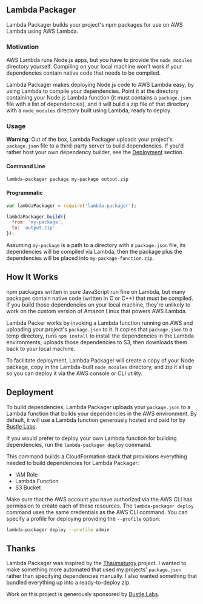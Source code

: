 ## Lambda Packager

Lambda Packager builds your project's npm packages for use on AWS
Lambda using AWS Lambda.

### Motivation

AWS Lambda runs Node.js apps, but you have to provide the `node_modules`
directory yourself. Compiling on your local machine won't work if your
dependencies contain native code that needs to be compiled.

Lambda Packager makes deploying Node.js code to AWS Lambda easy, by
using Lambda to compile your dependencies. Point it at the directory
containing your Node.js Lambda function (it must contains a
`package.json` file with a list of dependencies), and it will build a
zip file of that directory with a `node_modules` directory built using
Lambda, ready to deploy.

### Usage

**Warning**: Out of the box, Lambda Packager uploads your project's
`package.json` file to a third-party server to build dependencies. If
you'd rather host your own dependency builder, see the
[Deployment](#deployment) section.

#### Command Line

```sh
lambda-packager package my-package output.zip
```

#### Programmatic

```js
var lambdaPackager = require('lambda-packager');

lambdaPackager.build({
  from: 'my-package',
  to: 'output.zip'
});
```

Assuming `my-package` is a path to a directory with a `package.json`
file, its dependencies will be compiled via Lambda, then the package
plus the dependencies will be placed into `my-package-function.zip`.

## How It Works

npm packages written in pure JavaScript run fine on Lambda, but many
packages contain native code (written in C or C++) that must be
compiled. If you build those dependencies on your local machine, they're
unlikely to work on the custom version of Amazon Linux that powers AWS
Lambda.

Lambda Packer works by invoking a Lambda function running on AWS and
uploading your project's `package.json` to it. It copies that
`package.json` to a temp directory, runs `npm install` to install the
dependencies in the Lambda environments, uploads those dependencies to
S3, then downloads them back to your local machine.

To facilitate deployment, Lambda Packager will create a copy of your Node
package, copy in the Lambda-built `node_modules` directory, and zip it
all up so you can deploy it via the AWS console or CLI utility.

## Deployment

To build dependencies, Lambda Packager uploads your `package.json` to a
Lambda function that builds your dependencies in the AWS environment. By
default, it will use a Lambda function generously hosted and paid for by
[Bustle Labs][bustle-labs].

If you would prefer to deploy your own Lambda function for building
dependencies, run the `lambda-packager deploy` command.

This command builds a CloudFormation stack that provisions
everything needed to build dependencies for Lambda Packager:

* IAM Role
* Lambda Function
* S3 Bucket

Make sure that the AWS account you have authorized via the AWS CLI has
permission to create each of these resources. The `lambda-packager
deploy` command uses the same credentials as the AWS CLI command. You
can specify a profile for deploying providing the `--profile` option:

```sh
lambda-packager deploy --profile admin
```

## Thanks

Lambda Packager was inspired by the [Thaumaturgy][thaumaturgy] project.
I wanted to make something more automated that used my projects'
`package.json` rather than specifying dependencies manually. I also
wanted something that bundled everything up into a ready-to-deploy zip.

Work on this project is generously sponsored by [Bustle Labs][bustle-labs].

[thaumaturgy]: https://github.com/node-hocus-pocus/thaumaturgy
[bustle-labs]: http://www.bustle.com/labs
